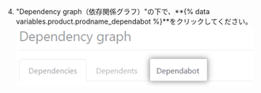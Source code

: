 4. "Dependency graph（依存関係グラフ）"の下で、**{% data variables.product.prodname_dependabot %}**をクリックしてください。 ![依存関係グラフ、{% data variables.product.prodname_dependabot %}タブ](/assets/images/help/dependabot/dependabot-tab.png)
